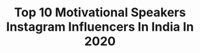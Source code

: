 ---
title: Top 10 Motivational Speakers Instagram Influencers In India In 2020
description: >-
  Find top motivational speakers Instagram influencers in India in 2020. Most popular hashtags: #love #quotes #women #positivevibes.
platform: Instagram
profiles:
  - username: "valerie_dish"
    fullname: >-
      Valerie Dish Udemba
    location: "India"
    followers: 6086
    engagement: 1103
    commentsToLikes: 0.104745
    id: ck6tuztzzjdbp0j71qhlbs5qj
    verified: false
    hashtags: "#bellanaija, #ootd, #glowup, #grow"
  - username: "mr_jsb_07"
    fullname: >-
      Jyoti Sankar Bharali [ JSB ]
    location: "India"
    followers: 47119
    engagement: 555
    commentsToLikes: 0.028723
    id: ck8wfb3gofg9q0j78luhpvwgf
    verified: false
    hashtags: ""
  - username: "nikitasharma_official"
    fullname: >-
      Nikita Sharma
    location: "India"
    followers: 1073901
    engagement: 312
    commentsToLikes: 0.018230
    id: ck0txab1aigmi0i1957i3izdh
    verified: true
    hashtags: "#1millionofus, #1million, #noslutshaming, #selftimer"
  - username: "ipsindianpoliceservice"
    fullname: >-
      Indian Police Service
    location: "India"
    followers: 54231
    engagement: 494
    commentsToLikes: 0.002475
    id: ckaovdqm445n30i78vi33l5w1
    verified: false
    hashtags: "#rambocop, #youngofficer, #khakiswag, #tagpolicelover"
  - username: "sodhi_gcs"
    fullname: >-
      Gurucharan Singh sodhi - GCS
    location: "India"
    followers: 88673
    engagement: 777
    commentsToLikes: 0.013640
    id: ck15q03zf0hcj0i19olznz7k8
    verified: false
    hashtags: "#friends, #ardas, #gururamdassji, #goldentemple"
  - username: "shri_krishnapriya_ji"
    fullname: >-
      Shri krishnapriya Ji
    location: "India"
    followers: 119362
    engagement: 283
    commentsToLikes: 0.032200
    id: ck14ham2x9dq70i19ca9w69zy
    verified: false
    hashtags: "#happymothersday, #indianculture, #idolworship, #motivation"
  - username: "priya__1602"
    fullname: >-
      Priya Sharma
    location: "India"
    followers: 13364
    engagement: 4563
    commentsToLikes: 0.034934
    id: ckaosv788t5p60i78wlrhc08d
    verified: false
    hashtags: "#livemusic, #coversong, #chainsmokers, #singers"
  - username: "karinaleblanc"
    fullname: >-
      Karina LeBlanc
    location: "India"
    followers: 18614
    engagement: 698
    commentsToLikes: 0.058671
    id: ck15sz7eqfk2n0i19sl9dnufc
    verified: true
    hashtags: "#footballchangeslives, #my1standlasttime, #momlife, #1stmothersday"
  - username: "bojana_strength_girl"
    fullname: >-
      Bojana Corilic
    location: "India"
    followers: 5277
    engagement: 471
    commentsToLikes: 0.019922
    id: ckaor546dlrrl0i78yekgb6ny
    verified: false
    hashtags: "#littleme, #village, #funny, #workout"
  - username: "iamjayakishori"
    fullname: >-
      Jaya Sharma
    location: "India"
    followers: 1017802
    engagement: 303
    commentsToLikes: 0.015374
    id: ck13bluztw1nq0i193l35yfcg
    verified: false
    hashtags: "#inspire, #mothersday, #dreams, #love"
---